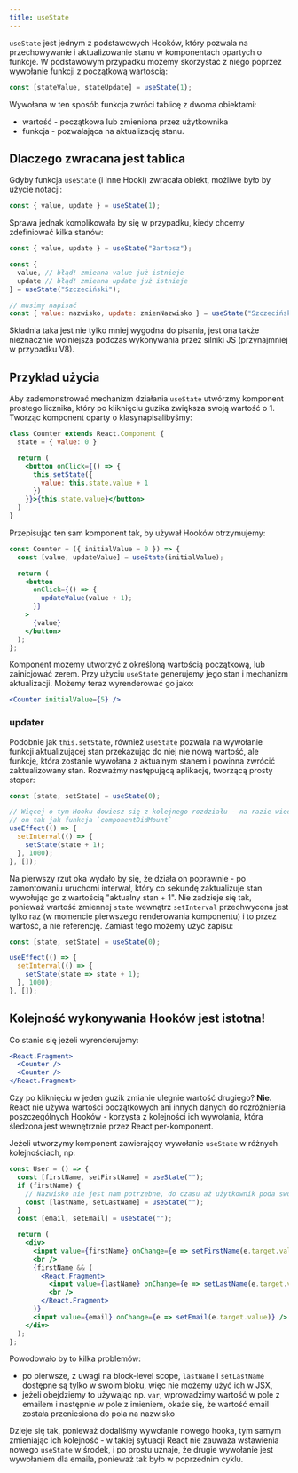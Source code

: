 ```yaml
---
title: useState
---
```


`useState` jest jednym z podstawowych Hooków, który pozwala na przechowywanie i aktualizowanie stanu w komponentach opartych o funkcje. W podstawowym przypadku możemy skorzystać z niego poprzez wywołanie funkcji z początkową wartością:

```js
const [stateValue, stateUpdate] = useState(1);
```

Wywołana w ten sposób funkcja zwróci tablicę z dwoma obiektami:

- wartość - początkowa lub zmieniona przez użytkownika
- funkcja - pozwalająca na aktualizację stanu.

## Dlaczego zwracana jest tablica

Gdyby funkcja `useState` (i inne Hooki) zwracała obiekt, możliwe było by użycie notacji:

```js
const { value, update } = useState(1);
```

Sprawa jednak komplikowała by się w przypadku, kiedy chcemy zdefiniować kilka stanów:

```js
const { value, update } = useState("Bartosz");

const {
  value, // błąd! zmienna value już istnieje
  update // błąd! zmienna update już istnieje
} = useState("Szczeciński");

// musimy napisać
const { value: nazwisko, update: zmienNazwisko } = useState("Szczeciński");
```

Składnia taka jest nie tylko mniej wygodna do pisania, jest ona także nieznacznie wolniejsza podczas wykonywania przez silniki JS (przynajmniej w przypadku V8).

## Przykład użycia

Aby zademonstrować mechanizm działania `useState` utwórzmy komponent prostego licznika, który po kliknięciu guzika zwiększa swoją wartość o 1. Tworząc komponent oparty o klasynapisalibyśmy:

```jsx
class Counter extends React.Component {
  state = { value: 0 }

  return (
    <button onClick={() => {
      this.setState({
        value: this.state.value + 1
      })
    }}>{this.state.value}</button>
  )
}
```

Przepisując ten sam komponent tak, by używał Hooków otrzymujemy:

```jsx
const Counter = ({ initialValue = 0 }) => {
  const [value, updateValue] = useState(initialValue);

  return (
    <button
      onClick={() => {
        updateValue(value + 1);
      }}
    >
      {value}
    </button>
  );
};
```

Komponent możemy utworzyć z określoną wartością początkową, lub zainicjować zerem. Przy użyciu `useState` generujemy jego stan i mechanizm aktualizacji. Możemy teraz wyrenderować go jako:

```jsx
<Counter initialValue={5} />
```

### updater

Podobnie jak `this.setState`, również `useState` pozwala na wywołanie funkcji aktualizującej stan przekazując do niej nie nową wartość, ale funkcję, która zostanie wywołana z aktualnym stanem i powinna zwrócić zaktualizowany stan. Rozważmy następującą aplikację, tworzącą prosty stoper:

```jsx
const [state, setState] = useState(0);

// Więcej o tym Hooku dowiesz się z kolejnego rozdziału - na razie wiedz, że działa
// on tak jak funkcja `componentDidMount`
useEffect(() => {
  setInterval(() => {
    setState(state + 1);
  }, 1000);
}, []);
```

Na pierwszy rzut oka wydało by się, że działa on poprawnie - po zamontowaniu uruchomi interwał, który co sekundę zaktualizuje stan wywołując go z wartością "aktualny stan + 1". Nie zadzieje się tak, ponieważ wartość zmiennej `state` wewnątrz `setInterval` przechwycona jest tylko raz (w momencie pierwszego renderowania komponentu) i to przez wartość, a nie referencję. Zamiast tego możemy użyć zapisu:

```jsx
const [state, setState] = useState(0);

useEffect(() => {
  setInterval(() => {
    setState(state => state + 1);
  }, 1000);
}, []);
```

## Kolejność wykonywania Hooków jest istotna!

Co stanie się jeżeli wyrenderujemy:

```jsx
<React.Fragment>
  <Counter />
  <Counter />
</React.Fragment>
```

Czy po kliknięciu w jeden guzik zmianie ulegnie wartość drugiego? **Nie.** React nie używa wartości początkowych ani innych danych do rozróżnienia poszczególnych Hooków - korzysta z kolejności ich wywołania, która śledzona jest wewnętrznie przez React per-komponent.

Jeżeli utworzymy komponent zawierający wywołanie `useState` w różnych kolejnościach, np:

```jsx
const User = () => {
  const [firstName, setFirstName] = useState("");
  if (firstName) {
    // Nazwisko nie jest nam potrzebne, do czasu aż użytkownik poda swoje imie
    const [lastName, setLastName] = useState("");
  }
  const [email, setEmail] = useState("");

  return (
    <div>
      <input value={firstName} onChange={e => setFirstName(e.target.value)} />
      <br />
      {firstName && (
        <React.Fragment>
          <input value={lastName} onChange={e => setLastName(e.target.value)} />
          <br />
        </React.Fragment>
      )}
      <input value={email} onChange={e => setEmail(e.target.value)} />
    </div>
  );
};
```

Powodowało by to kilka problemów:

- po pierwsze, z uwagi na block-level scope, `lastName` i `setLastName` dostępne są tylko w swoim bloku, więc nie możemy użyć ich w JSX,
- jeżeli obejdziemy to używając np. `var`, wprowadzimy wartość w pole z emailem i następnie w pole z imieniem, okaże się, że wartość email została przeniesiona do pola na nazwisko

Dzieje się tak, ponieważ dodaliśmy wywołanie nowego hooka, tym samym zmieniając ich kolejność - w takiej sytuacji React nie zauważa wstawienia nowego `useState` w środek, i po prostu uznaje, że drugie wywołanie jest wywołaniem dla emaila, ponieważ tak było w poprzednim cyklu.
